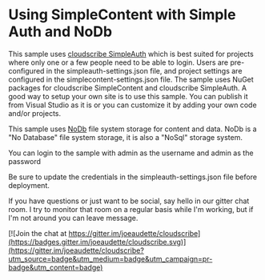 # Using SimpleContent with Simple Auth and NoDb

This sample uses [cloudscribe SimpleAuth](https://github.com/joeaudette/cloudscribe.Web.SimpleAuth) which is best suited for projects where only one or a few people need to be able to login. Users are pre-configured in the simpleauth-settings.json file, and project settings are configured in the simplecontent-settings.json file. The sample uses NuGet packages for cloudscribe SimpleContent and cloudscribe SimpleAuth. A good way to setup your own site is to use this sample. You can publish it from Visual Studio as it is or you can customize it by adding your own code and/or projects.

This sample uses [NoDb](https://github.com/joeaudette/NoDb) file system storage for content and data. NoDb is a "No Database" file system storage, it is also a "NoSql" storage system.

You can login to the sample with admin as the username and admin as the password

Be sure to update the credentials in the simpleauth-settings.json file before deployment.

If you have questions or just want to be social, say hello in our gitter chat room. I try to monitor that room on a regular basis while I'm working, but if I'm not around you can leave  message.

[![Join the chat at https://gitter.im/joeaudette/cloudscribe](https://badges.gitter.im/joeaudette/cloudscribe.svg)](https://gitter.im/joeaudette/cloudscribe?utm_source=badge&utm_medium=badge&utm_campaign=pr-badge&utm_content=badge)






